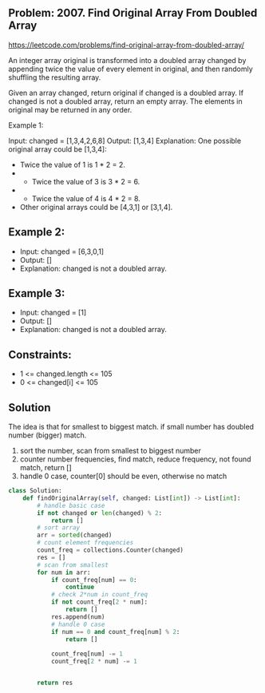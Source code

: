 ## Problem: 2007. Find Original Array From Doubled Array

https://leetcode.com/problems/find-original-array-from-doubled-array/


An integer array original is transformed into a doubled array changed by appending twice the value of every element in original, and then randomly shuffling the resulting array.

Given an array changed, return original if changed is a doubled array. If changed is not a doubled array, return an empty array. The elements in original may be returned in any order.

 

 Example 1:

 Input: changed = [1,3,4,2,6,8]
 Output: [1,3,4]
 Explanation: One possible original array could be [1,3,4]:
 - Twice the value of 1 is 1 * 2 = 2.
 - - Twice the value of 3 is 3 * 2 = 6.
 - - Twice the value of 4 is 4 * 2 = 8.
 - Other original arrays could be [4,3,1] or [3,1,4].

Example 2:
 -
 - Input: changed = [6,3,0,1]
 - Output: []
 - Explanation: changed is not a doubled array.

Example 3:
 -
 - Input: changed = [1]
 - Output: []
 - Explanation: changed is not a doubled array.
  

Constraints:
 -
 -  1 <= changed.length <= 105
 -  0 <= changed[i] <= 105

## Solution

The idea is that for smallest to biggest match. if small number has doubled number (bigger) match. 

1. sort the number, scan from smallest to biggest number
2. counter number frequencies, find match, reduce frequency, not found match, return []
3. handle 0 case, counter[0] should be even, otherwise no match


```python
class Solution:
    def findOriginalArray(self, changed: List[int]) -> List[int]:
        # handle basic case 
        if not changed or len(changed) % 2:
            return []
        # sort array 
        arr = sorted(changed)
        # count element frequencies
        count_freq = collections.Counter(changed)
        res = []
        # scan from smallest
        for num in arr:
            if count_freq[num] == 0:
                continue
            # check 2*num in count_freq 
            if not count_freq[2 * num]:
                return []
            res.append(num)
            # handle 0 case
            if num == 0 and count_freq[num] % 2:
                return []
            
            count_freq[num] -= 1
            count_freq[2 * num] -= 1


        return res

```
